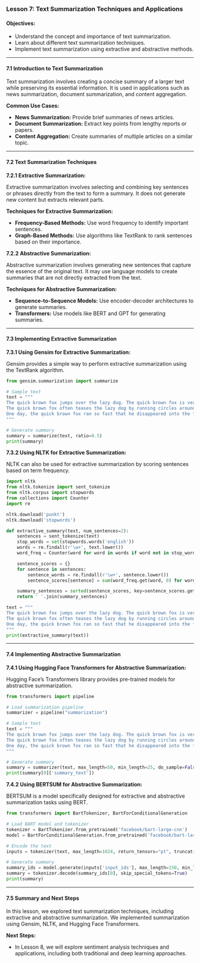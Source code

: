 ### Lesson 7: Text Summarization Techniques and Applications

#### Objectives:

- Understand the concept and importance of text summarization.
- Learn about different text summarization techniques.
- Implement text summarization using extractive and abstractive methods.

---

#### 7.1 Introduction to Text Summarization

Text summarization involves creating a concise summary of a larger text while preserving its essential information. It is used in applications such as news summarization, document summarization, and content aggregation.

**Common Use Cases:**

- **News Summarization:** Provide brief summaries of news articles.
- **Document Summarization:** Extract key points from lengthy reports or papers.
- **Content Aggregation:** Create summaries of multiple articles on a similar topic.

---

#### 7.2 Text Summarization Techniques

**7.2.1 Extractive Summarization:**

Extractive summarization involves selecting and combining key sentences or phrases directly from the text to form a summary. It does not generate new content but extracts relevant parts.

**Techniques for Extractive Summarization:**

- **Frequency-Based Methods:** Use word frequency to identify important sentences.
- **Graph-Based Methods:** Use algorithms like TextRank to rank sentences based on their importance.

**7.2.2 Abstractive Summarization:**

Abstractive summarization involves generating new sentences that capture the essence of the original text. It may use language models to create summaries that are not directly extracted from the text.

**Techniques for Abstractive Summarization:**

- **Sequence-to-Sequence Models:** Use encoder-decoder architectures to generate summaries.
- **Transformers:** Use models like BERT and GPT for generating summaries.

---

#### 7.3 Implementing Extractive Summarization

**7.3.1 Using Gensim for Extractive Summarization:**

Gensim provides a simple way to perform extractive summarization using the TextRank algorithm.

```python
from gensim.summarization import summarize

# Sample text
text = """
The quick brown fox jumps over the lazy dog. The quick brown fox is very agile and fast. The lazy dog, on the other hand, prefers to lie in the sun and relax.
The quick brown fox often teases the lazy dog by running circles around him. The lazy dog gets annoyed but doesn't move much.
One day, the quick brown fox ran so fast that he disappeared into the forest, leaving the lazy dog behind.
"""

# Generate summary
summary = summarize(text, ratio=0.5)
print(summary)
```

**7.3.2 Using NLTK for Extractive Summarization:**

NLTK can also be used for extractive summarization by scoring sentences based on term frequency.

```python
import nltk
from nltk.tokenize import sent_tokenize
from nltk.corpus import stopwords
from collections import Counter
import re

nltk.download('punkt')
nltk.download('stopwords')

def extractive_summary(text, num_sentences=2):
    sentences = sent_tokenize(text)
    stop_words = set(stopwords.words('english'))
    words = re.findall(r'\w+', text.lower())
    word_freq = Counter(word for word in words if word not in stop_words)

    sentence_scores = {}
    for sentence in sentences:
        sentence_words = re.findall(r'\w+', sentence.lower())
        sentence_scores[sentence] = sum(word_freq.get(word, 0) for word in sentence_words)

    summary_sentences = sorted(sentence_scores, key=sentence_scores.get, reverse=True)[:num_sentences]
    return ' '.join(summary_sentences)

text = """
The quick brown fox jumps over the lazy dog. The quick brown fox is very agile and fast. The lazy dog, on the other hand, prefers to lie in the sun and relax.
The quick brown fox often teases the lazy dog by running circles around him. The lazy dog gets annoyed but doesn't move much.
One day, the quick brown fox ran so fast that he disappeared into the forest, leaving the lazy dog behind.
"""
print(extractive_summary(text))
```

---

#### 7.4 Implementing Abstractive Summarization

**7.4.1 Using Hugging Face Transformers for Abstractive Summarization:**

Hugging Face’s Transformers library provides pre-trained models for abstractive summarization.

```python
from transformers import pipeline

# Load summarization pipeline
summarizer = pipeline("summarization")

# Sample text
text = """
The quick brown fox jumps over the lazy dog. The quick brown fox is very agile and fast. The lazy dog, on the other hand, prefers to lie in the sun and relax.
The quick brown fox often teases the lazy dog by running circles around him. The lazy dog gets annoyed but doesn't move much.
One day, the quick brown fox ran so fast that he disappeared into the forest, leaving the lazy dog behind.
"""

# Generate summary
summary = summarizer(text, max_length=50, min_length=25, do_sample=False)
print(summary[0]['summary_text'])
```

**7.4.2 Using BERTSUM for Abstractive Summarization:**

BERTSUM is a model specifically designed for extractive and abstractive summarization tasks using BERT.

```python
from transformers import BartTokenizer, BartForConditionalGeneration

# Load BART model and tokenizer
tokenizer = BartTokenizer.from_pretrained('facebook/bart-large-cnn')
model = BartForConditionalGeneration.from_pretrained('facebook/bart-large-cnn')

# Encode the text
inputs = tokenizer(text, max_length=1024, return_tensors="pt", truncation=True)

# Generate summary
summary_ids = model.generate(inputs['input_ids'], max_length=150, min_length=40, length_penalty=2.0, num_beams=4, early_stopping=True)
summary = tokenizer.decode(summary_ids[0], skip_special_tokens=True)
print(summary)
```

---

#### 7.5 Summary and Next Steps

In this lesson, we explored text summarization techniques, including extractive and abstractive summarization. We implemented summarization using Gensim, NLTK, and Hugging Face Transformers.

**Next Steps:**

- In Lesson 8, we will explore sentiment analysis techniques and applications, including both traditional and deep learning approaches.
